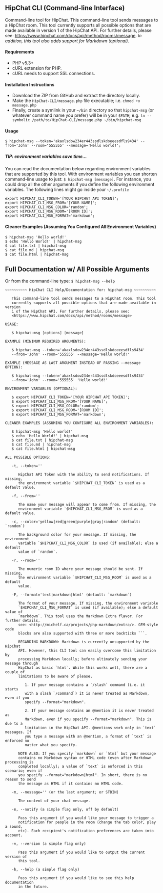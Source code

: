 ## HipChat CLI (Command-line Interface)

Command-line tool for HipChat. This command-line tool sends messages to a HipChat room. This tool currently supports all possible options that are made available in version 1 of the HipChat API. For further details, please see: <https://www.hipchat.com/docs/api/method/rooms/message>. *In addition, this tool also adds support for Markdown (optional).*

#### Requirements

- PHP v5.3+
- cURL extension for PHP.
- cURL needs to support SSL connections.

#### Installation Instructions

- Download the ZIP from GitHub and extract the directory locally.
- Make the `HipChat-CLI/message.php` file executable; i.e. `chmod +x message.php`
- Finally, create a symlink in your `~/bin` directory so that `hipchat-msg` (or whatever command name you prefer) will be in your `$PATH`; e.g. `ln --symbolic /path/to/HipChat-CLI/message.php ~/bin/hipchat-msg`

#### Usage

```
$ hipchat-msg --token='akaxlsdow234er443ssdlskdoeeesdfls9434' --from='John' --room='555555' --message='Hello world!';
```

##### **TIP:** environment variables save time...

You can read the documentation below regarding environment variables that are supported by this tool. With environment variables you can shorten command-line usage to just: `$ hipchat-msg [message]`. For instance, you could drop all the other arguments if you define the following environment variables. The following lines might go inside your `~/.profile`

```
export HIPCHAT_CLI_TOKEN='[YOUR HIPCHAT API TOKEN]';
export HIPCHAT_CLI_MSG_FROM='[YOUR NAME]';
export HIPCHAT_CLI_MSG_COLOR='random';
export HIPCHAT_CLI_MSG_ROOM='[ROOM ID]';
export HIPCHAT_CLI_MSG_FORMAT='markdown';
```

#### Cleaner Examples (Assuming You Configured All Environment Variables)

```
$ hipchat-msg 'Hello world!'
$ echo 'Hello World!' | hipchat-msg
$ cat file.txt | hipchat-msg
$ cat file.md | hipchat-msg
$ cat file.html | hipchat-msg
```

## Full Documentation w/ All Possible Arguments
Or from the command-line type: `$ hipchat-msg --help`

	~~~~~~~~~~ HipChat CLI Help/Documentation for: hipchat-msg ~~~~~~~~~~

	   This command-line tool sends messages to a HipChat room. This tool
	   currently supports all possible options that are made available in version
	   1 of the HipChat API. For further details, please see:
	   <https://www.hipchat.com/docs/api/method/rooms/message>

	USAGE:

	   $ hipchat-msg [options] [message]

	EXAMPLE (MINIMUM REQUIRED ARGUMENTS):

	   $ hipchat-msg --token='akaxlsdow234er443ssdlskdoeeesdfls9434'
	   --from='John' --room='555555' --message='Hello world!'

	EXAMPLE (MESSAGE AS LAST ARGUMENT INSTEAD OF PASSING --message OPTION):

	   $ hipchat-msg --token='akaxlsdow234er443ssdlskdoeeesdfls9434'
	   --from='John' --room='555555' 'Hello world!'

	ENVIRONMENT VARIABLES (OPTIONAL):

	   $ export HIPCHAT_CLI_TOKEN='[YOUR HIPCHAT API TOKEN]';
	   $ export HIPCHAT_CLI_MSG_FROM='[YOUR NAME]';
	   $ export HIPCHAT_CLI_MSG_COLOR='random';
	   $ export HIPCHAT_CLI_MSG_ROOM='[ROOM ID]';
	   $ export HIPCHAT_CLI_MSG_FORMAT='markdown';

	CLEANER EXAMPLES (ASSUMING YOU CONFIGURE ALL ENVIRONMENT VARIABLES):

	   $ hipchat-msg 'Hello world!'
	   $ echo 'Hello World!' | hipchat-msg
	   $ cat file.txt | hipchat-msg
	   $ cat file.md | hipchat-msg
	   $ cat file.html | hipchat-msg

	ALL POSSIBLE OPTIONS:

	   -t, --token=''

	      HipChat API Token with the ability to send notifications. If missing,
	      the environment variable `$HIPCHAT_CLI_TOKEN` is used as a default value.

	   -f, --from=''

	      The name your message will appear to come from. If missing, the
	      environment variable `$HIPCHAT_CLI_MSG_FROM` is used as a default value.

	   -c, --color='yellow|red|green|purple|gray|random' (default: `random`)

	      The background color for your message. If missing, the environment
	      variable `$HIPCHAT_CLI_MSG_COLOR` is used (if available); else a default
	      value of `random`.

	   -r, --room=''

	      The numeric room ID where your message should be sent. If missing,
	      the environment variable `$HIPCHAT_CLI_MSG_ROOM` is used as a default
	      value.

	   -F, --format='text|markdown|html' (default: `markdown`)

	      The format of your message. If missing, the environment variable
	      `$HIPCHAT_CLI_MSG_FORMAT` is used (if available); else a default value of
	      `markdown`. This tool uses the Markdown Extra flavor. For further details,
	      see: <http://michelf.ca/projects/php-markdown/extra/>. GFM-style code
	      blocks are also supported with three or more backticks ```.

	      REGARDING MARKDOWN: Markdown is currently unsupported by the HipChat
	      API. However, this CLI tool can easily overcome this limitation by
	      processing Markdown locally; before ultimately sending your message through
	      HipChat as basic `html`. While this works well, there are a couple of
	      limitations to be aware of please.

	         1. If your message contains a `/slash` command (i.e. it starts
	         with a slash `/command`) it is never treated as Markdown, even if you
	         specify --format="markdown".

	         2. If your message contains an @mention it is never treated as
	         Markdown, even if you specify --format="markdown". This is due to a
	         limitation in the HipChat API. @mentions work only in `text` messages. If
	         you type a message with an @mention, a format of `text` is enforced no
	         matter what you specify.

	      NOTE ALSO: If you specify `markdown` or `html` but your message
	      contains no Markdown syntax or HTML code (even after Markdown processing is
	      completed locally); a value of `text` is enforced in this scenario; even if
	      you specify --format="markdown|html". In short, there is no reason to send
	      the message as HTML if it contains no HTML code.

	   -m, --message='' (or the last argument; or STDIN)

	      The content of your chat message.

	   -n, --notify (a simple flag only, off by default)

	      Pass this argument if you would like your message to trigger a
	      notification for people in the room (change the tab color, play a sound,
	      etc). Each recipient's notification preferences are taken into account.

	   -v, --version (a simple flag only)

	      Pass this argument if you would like to output the current version of
	      this tool.

	   -h, --help (a simple flag only)

	      Pass this argument if you would like to see this help documentation
	      in the future.